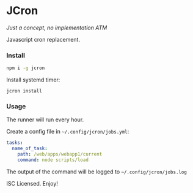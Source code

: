 # JCron

_Just a concept, no implementation ATM_

Javascript cron replacement.

### Install

```sh
npm i -g jcron
```

Install systemd timer:
```
jcron install
```

### Usage

The runner will run every hour.

Create a config file in `~/.config/jcron/jobs.yml`:
```yaml
tasks:
  name_of_task:
    path: /web/apps/webapp1/current
    command: node scripts/load
```

The output of the command will be logged to `~/.config/jcron/jobs.log`

ISC Licensed. Enjoy!
